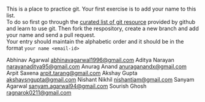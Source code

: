 This is a place to practice git. Your first exercise is to add your name to this list.  
To do so first go through the [curated list of git resource](https://help.github.com/articles/good-resources-for-learning-git-and-github/) provided by github and learn to use git. 
Then fork the respository, create a new branch and add your name and send a pull request.  
Your entry should maintain the alphabetic order and it should be in the format ```your name <email-id>```

Abhinav Agarwal abhinavagarwal1996@gmail.com
Aditya Narayan narayanaditya95@gmail.com
Anurag Anand anuraganandx@gmail.com
Arpit Saxena arpit.tarang@gmail.com
Akshay Gupta akshaysngupta@gmail.com
Nishant Nikhil nishantiam@gmail.com
Sanyam Agarwal sanyam.agarwal94@gmail.com
Sourish Ghosh ragnarok0211@gmail.com
